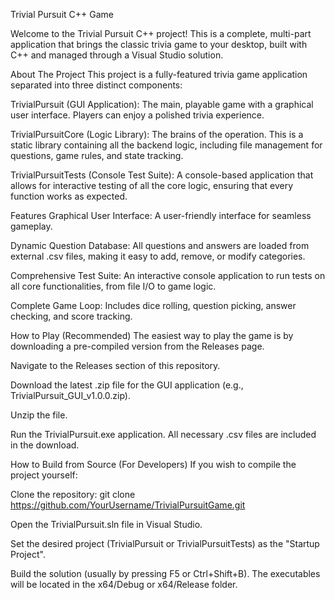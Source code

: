Trivial Pursuit C++ Game

Welcome to the Trivial Pursuit C++ project! This is a complete, multi-part application that brings the classic trivia game to your desktop, built with C++ and managed through a Visual Studio solution.

About The Project
This project is a fully-featured trivia game application separated into three distinct components:

TrivialPursuit (GUI Application): The main, playable game with a graphical user interface. Players can enjoy a polished trivia experience.

TrivialPursuitCore (Logic Library): The brains of the operation. This is a static library containing all the backend logic, including file management for questions, game rules, and state tracking.

TrivialPursuitTests (Console Test Suite): A console-based application that allows for interactive testing of all the core logic, ensuring that every function works as expected.

Features
Graphical User Interface: A user-friendly interface for seamless gameplay.

Dynamic Question Database: All questions and answers are loaded from external .csv files, making it easy to add, remove, or modify categories.

Comprehensive Test Suite: An interactive console application to run tests on all core functionalities, from file I/O to game logic.

Complete Game Loop: Includes dice rolling, question picking, answer checking, and score tracking.

How to Play (Recommended)
The easiest way to play the game is by downloading a pre-compiled version from the Releases page.

Navigate to the Releases section of this repository.

Download the latest .zip file for the GUI application (e.g., TrivialPursuit_GUI_v1.0.0.zip).

Unzip the file.

Run the TrivialPursuit.exe application. All necessary .csv files are included in the download.

How to Build from Source (For Developers)
If you wish to compile the project yourself:

Clone the repository: git clone https://github.com/YourUsername/TrivialPursuitGame.git

Open the TrivialPursuit.sln file in Visual Studio.

Set the desired project (TrivialPursuit or TrivialPursuitTests) as the "Startup Project".

Build the solution (usually by pressing F5 or Ctrl+Shift+B). The executables will be located in the x64/Debug or x64/Release folder.
